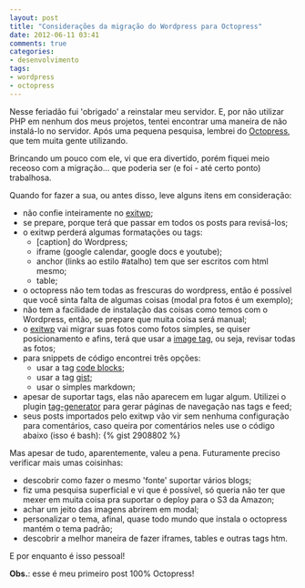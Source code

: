 ```yaml
---
layout: post
title: "Considerações da migração do Wordpress para Octopress"
date: 2012-06-11 03:41
comments: true
categories: 
- desenvolvimento
tags:
- wordpress
- octopress
---
```


Nesse feriadão fui 'obrigado' a reinstalar meu servidor. E, por não utilizar PHP em nenhum dos meus projetos, tentei encontrar uma maneira de não instalá-lo no servidor. Após uma pequena pesquisa, lembrei do [Octopress](http://www.octopress.org), que tem muita gente utilizando.

Brincando um pouco com ele, vi que era divertido, porém fiquei meio receoso com a migração... que poderia ser (e foi - até certo ponto) trabalhosa.

Quando for fazer a sua, ou antes disso, leve alguns itens em consideração:

* não confie inteiramente no [exitwp](https://github.com/thomasf/exitwp);
* se prepare, porque terá que passar em todos os posts para revisá-los;
* o exitwp perderá algumas formatações ou tags:
  * [caption] do Wordpress;
  * iframe (google calendar, google docs e youtube);
  * anchor (links ao estilo #atalho) tem que ser escritos com html mesmo;
  * table;
* o octopress não tem todas as frescuras do wordpress, então é possível que você sinta falta de algumas coisas (modal pra fotos é um exemplo);
* não tem a facilidade de instalação das coisas como temos com o Wordpress, então, se prepare que muita coisa será manual;
* o [exitwp](https://github.com/thomasf/exitwp) vai migrar suas fotos como fotos simples, se quiser posicionamento e afins, terá que usar a [image tag](http://octopress.org/docs/plugins/image-tag/), ou seja, revisar todas as fotos;
* para snippets de código encontrei três opções: 
  * usar a tag [code blocks](http://octopress.org/docs/plugins/codeblock/);
  * usar a tag [gist](http://octopress.org/docs/plugins/gist-tag/);
  * usar o simples markdown;
* apesar de suportar tags, elas não aparecem em lugar algum. Utilizei o plugin [tag-generator](https://github.com/robbyedwards/octopress-tag-pages) para gerar páginas de navegação nas tags e feed;
* seus posts importados pelo exitwp vão vir sem nenhuma configuração para comentários, caso queira por comentários neles use o código abaixo (isso é bash):
  {% gist 2908802 %}

Mas apesar de tudo, aparentemente, valeu a pena. Futuramente preciso verificar mais umas coisinhas:

* descobrir como fazer o mesmo 'fonte' suportar vários blogs;
* fiz uma pesquisa superficial e vi que é possível, só queria não ter que mexer em muita coisa pra suportar o deploy para o S3 da Amazon;
* achar um jeito das imagens abrirem em modal;
* personalizar o tema, afinal, quase todo mundo que instala o octopress mantém o tema padrão;
* descobrir a melhor maneira de fazer iframes, tables e outras tags htm.

E por enquanto é isso pessoal!

**Obs.**: esse é meu primeiro post 100% Octopress!